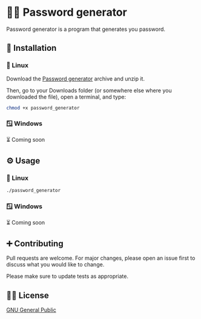 # 👨‍💻 Password generator

Password generator is a program that generates you password.

## 🔧 Installation

### 🐧 Linux

Download the [Password generator](https://github.com/Clement-Lnrd/Password-generator/releases/tag/password-generator) archive and unzip it.

Then, go to your Downloads folder (or somewhere else where you downloaded the file), open a terminal, and type:
```bash
chmod +x password_generator
```

### 🪟 Windows

⏳ Coming soon

## ⚙ Usage

### 🐧 Linux

```bash
./password_generator
```

### 🪟 Windows

⏳ Coming soon

## ➕ Contributing

Pull requests are welcome. For major changes, please open an issue first
to discuss what you would like to change.

Please make sure to update tests as appropriate.

## 👨‍⚖️ License

[GNU General Public](https://choosealicense.com/licenses/gpl-3.0/)
